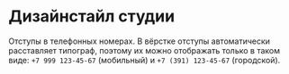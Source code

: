# Дизайнстайл студии

Отступы в телефонных номерах. В вёрстке отступы автоматически расставляет типограф, поэтому их можно отображать только в таком виде: `+7 999 123-45-67` (мобильный) и `+7 (391) 123-45-67` (городской).



